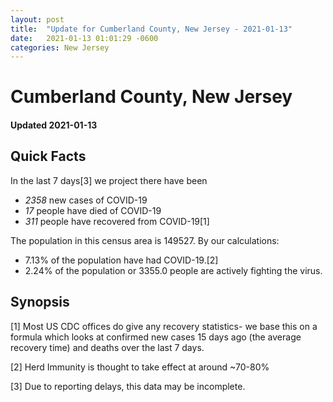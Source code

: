 ```yaml
---
layout: post
title:  "Update for Cumberland County, New Jersey - 2021-01-13"
date:   2021-01-13 01:01:29 -0600
categories: New Jersey
---
```


# Cumberland County, New Jersey
#### Updated 2021-01-13

## Quick Facts

In the last 7 days[3] we project there have been
- *2358* new cases of COVID-19
- *17* people have died of COVID-19
- *311* people have recovered from COVID-19[1]

The population in this census area is 149527. By our calculations:
- 7.13% of the population have had COVID-19.[2]
- 2.24% of the population or 3355.0 people are actively fighting the virus.

## Synopsis




[1] Most US CDC offices do give any recovery statistics- we base this on a formula which looks at confirmed new cases
15 days ago (the average recovery time) and deaths over the last 7 days.

[2] Herd Immunity is thought to take effect at around ~70-80%

[3] Due to reporting delays, this data may be incomplete.
 
    